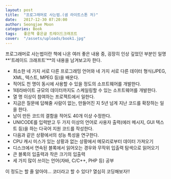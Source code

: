 ```yaml
---
layout: post
title:  "프로그래머로 사는법.(샘 라이트스톤 저)"
date:   2017-12-30 07:20:00
author: Seongjae Moon
categories: Book
tags:   좋은책 좋은글 트레이드크래프트 
cover:  "/assets/uploads/book1.jpg"
---
```

 
프로그래머로 사는법이란 책에 나온 여러 좋은 내용 중, 굉장히 인상 깊었던 부분인 일명 **'트레이드 크래프트'**의 내용을 남겨보고자 한다.

- 최소한 네 가지 서로 다른 프로그래밍 언어와 네 가지 서로 다른 데이터 형식(JPEG, XML, 텍스트, MPEG 등)을 배운다.
- 적어도 천 명이 동시에 사용할 수 있을 정도의 소프트웨어를 개발한다.
- 1테라바이트 규모의 데이터까지도 스케일링할 수 있는 소프트웨어를 개발한다.
- 열 명 이상이 참여하는 프로젝트에서 일한다.
- 지금은 질문에 답해줄 사람이 없는, 만들어진 지 5년 넘게 지난 코드를 확장하는 일을 한다.
- 남이 만든 코드의 결함을 적어도 40개 이상 수정한다.
- UNICODE를 입력받고 두 가지 이상의 언어로 사용자 출력(에러 메시지, GUI 텍스트 등)을 하는 다국어 지원 코드를 작성한다.
- 다음과 같은 상황에서의 성능 특성을 연구한다.
- CPU 캐시 미스가 있는 상황과 없는 상황에서 메모리로부터 데이터 가져오기
- 디스크에서 연속된 블록에서 읽어오는 경우와 무작위 입출력 탐색으로 읽어오기
- 큰 블록의 입출력과 작은 크기의 입출력
- 세 가지 많이 쓰이는 언어(자바, C/C++, PHP 등) 공부

이 정도는 할 줄 알아야... 코더라고 할 수 있다?  열심히 코딩해보자!!